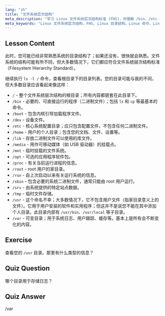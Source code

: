 ```yaml
---
lang: "zh"
title: "文件系统层次结构"
meta_description: "学习 Linux 文件系统层次结构标准 (FHS)，并理解 /bin、/etc 和 /var 等关键目录。探索 Linux 目录结构。"
meta_keywords: "Linux 文件系统层次结构，FHS, Linux 目录结构，Linux 命令，Linux 初学者，Linux 教程，Linux 指南"
---
```


## Lesson Content

此时，您可能已经非常熟悉系统的目录结构了；如果还没有，很快就会熟悉。文件系统的结构可能有所不同，但大多数情况下，它们都应符合文件系统层次结构标准（Filesystem Hierarchy Standard）。

继续执行 `ls -l /` 命令，查看根目录下的目录列表。您的目录可能与我的不同，但大多数目录应该看起来像这样：

- `/` - 整个文件系统层次结构的根目录；所有内容都嵌套在此目录下。
- `/bin` - 必要的、可直接运行的程序（二进制文件）；包括 `ls` 和 `cp` 等最基本的命令。
- `/boot` - 包含内核引导加载程序文件。
- `/dev` - 设备文件。
- `/etc` - 核心系统配置目录；应只包含配置文件，不包含任何二进制文件。
- `/home` - 用户的个人目录；包含您的文档、文件、设置等。
- `/lib` - 存放二进制文件可以使用的库文件。
- `/media` - 用作可移动媒体（如 USB 驱动器）的挂载点。
- `/mnt` - 临时挂载的文件系统。
- `/opt` - 可选的应用程序软件包。
- `/proc` - 有关当前运行进程的信息。
- `/root` - root 用户的家目录。
- `/run` - 自上次启动以来有关运行系统的信息。
- `/sbin` - 包含必要的系统二进制文件，通常只能由 root 用户运行。
- `/srv` - 由系统提供的特定站点数据。
- `/tmp` - 临时文件存储。
- `/usr` - 这个命名不幸；大多数情况下，它不包含用户文件（指家目录意义上的文件）。它用于用户安装的软件和实用程序；但这并不是说您不能在其中添加个人目录。此目录内部有 `/usr/bin`、`/usr/local` 等子目录。
- `/var` - 可变目录；用于系统日志、用户跟踪、缓存等。基本上是所有会不断变化的内容。

## Exercise

查看您的 `/usr` 目录。那里有什么类型的信息？

## Quiz Question

哪个目录用于存储日志？

## Quiz Answer

/var

